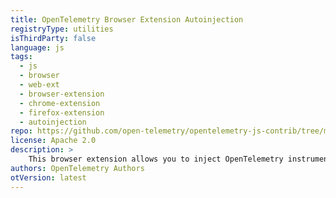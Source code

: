 ```yaml
---
title: OpenTelemetry Browser Extension Autoinjection
registryType: utilities
isThirdParty: false
language: js
tags:
  - js
  - browser
  - web-ext
  - browser-extension
  - chrome-extension
  - firefox-extension
  - autoinjection
repo: https://github.com/open-telemetry/opentelemetry-js-contrib/tree/main/archive/opentelemetry-browser-extension-autoinjection
license: Apache 2.0
description: >
    This browser extension allows you to inject OpenTelemetry instrumentation in any web page. It uses the Web SDK and can export data to Zipkin or an OpenTelemetry Collector.
authors: OpenTelemetry Authors
otVersion: latest
---
```

